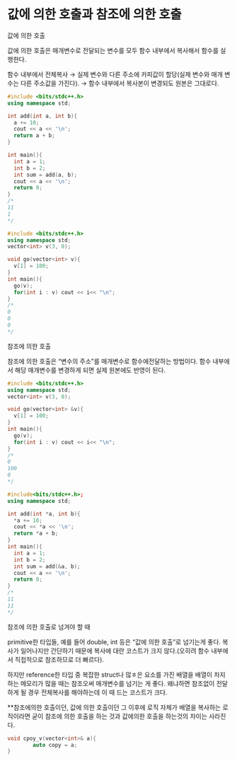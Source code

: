 # 값에 의한 호출과 참조에 의한 호출

값에 의한 호출

값에 의한 호출은 매개변수로 전달되는 변수를 모두 함수 내부에서 복사해서 함수를 실행한다. 

함수 내부에서 전체복사 → 실제 변수와 다른 주소에 카피값이 할당(실제 변수와 매개 변수는 다른 주소값을 가진다). → 함수 내부에서 복사본이 변경되도 원본은 그대로다.

```cpp
#include <bits/stdc++.h>
using namespace std;

int add(int a, int b){
  a += 10;
  cout << a << '\n';
  return a + b;
}

int main(){
  int a = 1;
  int b = 2;
  int sum = add(a, b);
  cout << a << '\n';
  return 0;
}
/*
11
1
*/
```

```cpp
#include <bits/stdc++.h>
using namespace std;
vector<int> v(3, 0);

void go(vector<int> v){
  v[1] = 100;
}
int main(){
  go(v);
  for(int i : v) cout << i<< "\n";
}
/*
0
0
0
*/
```

참조에 의한 호출

참조에 의한 호출은 “변수의 주소”를 매개변수로 함수에전달하는 방법이다. 함수 내부에서 해당 매개변수를 변경하게 되면 실제 원본에도 반영이 된다.

```cpp
#include <bits/stdc++.h>
using namespace std;
vector<int> v(3, 0);

void go(vector<int> &v){
  v[1] = 100;
}
int main(){
  go(v);
  for(int i : v) cout << i<< "\n";
}
/*
0
100
0
*/
```

```cpp
#include<bits/stdc++.h>;
using namespace std;

int add(int *a, int b){
  *a += 10;
  cout << *a << '\n';
  return *a + b;
}
int main(){
  int a = 1;
  int b = 2;
  int sum = add(&a, b);
  cout << a << '\n';
  return 0;
}
/*
11
11
*/
```

참조에 의한 호출로 넘겨야 할 때

primitive한 타입들, 예를 들어 double, int 등은 “값에 의한 호출”로 넘기는게 좋다. 복사가 일어나지만 간단하기 때문에 복사에 대란 코스트가 크지 않다.(오히려 함수 내부에서 직접적으로 참조하므로 더 빠르다).

하지만 reference한 타입 중 복잡한 struct나 많ㅎ은 요소를 가진 배열을 배열이 차지하는 메모리가 많을 때는 참조오써 매개변수를 넘기는 게 좋다. 왜냐하면 참조없이 전달하게 될 경우 전체복사를 해야하는데 이 때 드는 코스트가 크다.

**참조에의한 호출이던, 값에 의한 호출이던 그 이후에 로직 자체가 배열을 복사하는 로직이라면 굳이 참조에 의한 호출을 하는 것과 값에의한 호출을 하는것의 차이는 사라진다.

```cpp
void cpoy_v(vector<int>& a){
		auto copy = a;
}
```